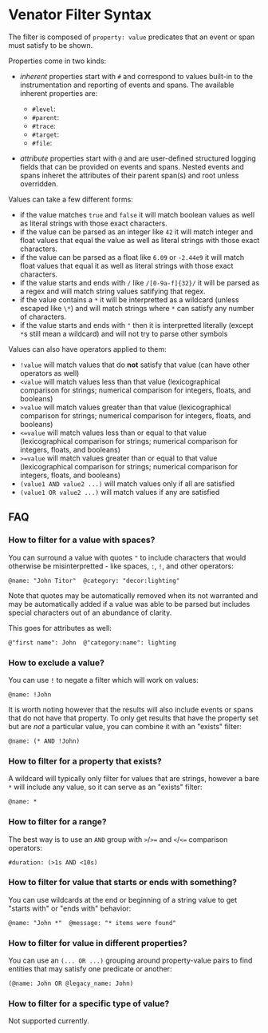 # Venator Filter Syntax

The filter is composed of `property: value` predicates that an event or span
must satisfy to be shown.

Properties come in two kinds:

- *inherent* properties start with `#` and correspond to values built-in to
    the instrumentation and reporting of events and spans. The available
    inherent properties are:
    - `#level`: 
    - `#parent`: 
    - `#trace`: 
    - `#target`: 
    - `#file`: 

- *attribute* properties start with `@` and are user-defined structured logging
    fields that can be provided on events and spans. Nested events and spans
    inheret the attributes of their parent span(s) and root unless overridden.

Values can take a few different forms:

- if the value matches `true` and `false` it will match boolean values as well
    as literal strings with those exact characters.
- if the value can be parsed as an integer like `42` it will match integer and
    float values that equal the value as well as literal strings with those
    exact characters.
- if the value can be parsed as a float like `6.09` or `-2.44e9` it will match
    float values that equal it as well as literal strings with those exact
    characters.
- if the value starts and ends with `/` like `/[0-9a-f]{32}/` it will be parsed
    as a regex and will match string values satifying that regex.
- if the value contains a `*` it will be interpretted as a wildcard (unless
    escaped like `\*`) and will match strings where `*` can satisfy any number
    of characters.
- if the value starts and ends with `"` then it is interpretted literally
    (except `*`s still mean a wildcard) and will not try to parse other symbols

Values can also have operators applied to them:

- `!value` will match values that do __not__ satisfy that value (can have other
    operators as well)
- `<value` will match values less than that value (lexicographical comparison
    for strings; numerical comparison for integers, floats, and booleans)
- `>value` will match values greater than that value (lexicographical comparison
    for strings; numerical comparison for integers, floats, and booleans)
- `<=value` will match values less than or equal to that value (lexicographical
    comparison for strings; numerical comparison for integers, floats, and
    booleans)
- `>=value` will match values greater than or equal to that value (lexicographical
    comparison for strings; numerical comparison for integers, floats, and
    booleans)
- `(value1 AND value2 ...)` will match values only if all are satisfied
- `(value1 OR value2 ...)` will match values if any are satisfied


## FAQ


### How to filter for a value with spaces?

You can surround a value with quotes `"` to include characters that would
otherwise be misinterpretted - like spaces, `:`, `!`, and other operators:

```
@name: "John Titor"  @category: "decor:lighting"
```

Note that quotes may be automatically removed when its not warranted and may
be automatically added if a value was able to be parsed but includes special
characters out of an abundance of clarity.

This goes for attributes as well:

```
@"first name": John  @"category:name": lighting
```


### How to exclude a value?

You can use `!` to negate a filter which will work on values:

```
@name: !John
```

It is worth noting however that the results will also include events or spans
that do not have that property. To only get results that have the property
set but are *not* a particular value, you can combine it with an "exists"
filter:

```
@name: (* AND !John)
```


### How to filter for a property that exists?

A wildcard will typically only filter for values that are strings, however a
bare `*` will include any value, so it can serve as an "exists" filter:

```
@name: *
```


### How to filter for a range?

The best way is to use an `AND` group with `>`/`>=` and `<`/`<=` comparison
operators:

```
#duration: (>1s AND <10s)
```


### How to filter for value that starts or ends with something?

You can use wildcards at the end or beginning of a string value to get "starts
with" or "ends with" behavior:

```
@name: "John *"  @message: "* items were found"
```


### How to filter for value in different properties?

You can use an `(... OR ...)` grouping around property-value pairs to find
entities that may satisfy one predicate or another:

```
(@name: John OR @legacy_name: John)
```


### How to filter for a specific type of value?

Not supported currently.
